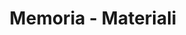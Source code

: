 ---
title: Memoria - Materiali
layout: project-materials
project-resources: 
volunteer-resources:
  - url: http://scratch.mit.edu/projects/34874510/#editor
    type: link
    description: Progetto Scratch 2 online completato 
  - url: Memory.sb2
    description: Progetto Scratch 2 scaricabile completato 
---